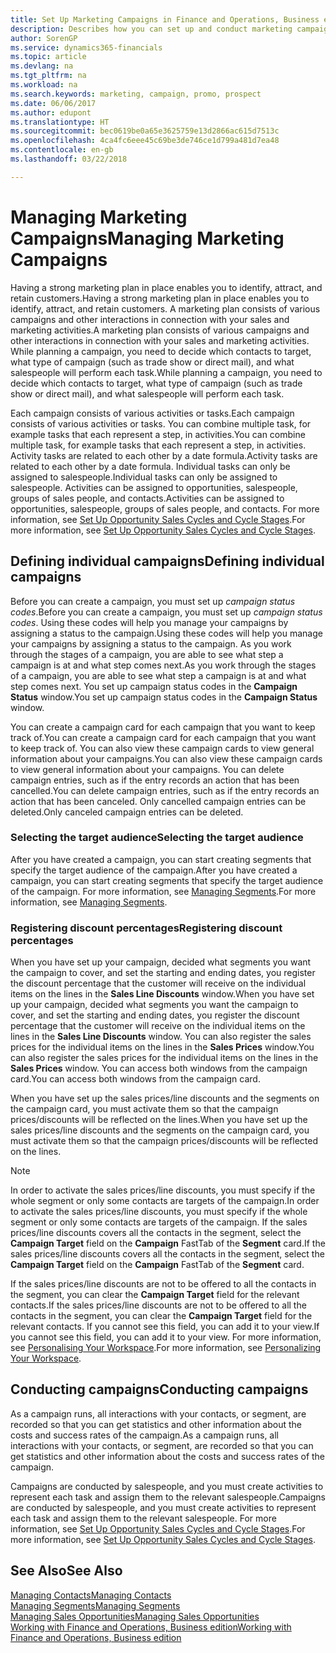 ```yaml
---
title: Set Up Marketing Campaigns in Finance and Operations, Business edition| Microsoft Docs
description: Describes how you can set up and conduct marketing campaigns in Finance and Operations, Business edition to help you identify and attract prospects and retain customers.
author: SorenGP
ms.service: dynamics365-financials
ms.topic: article
ms.devlang: na
ms.tgt_pltfrm: na
ms.workload: na
ms.search.keywords: marketing, campaign, promo, prospect
ms.date: 06/06/2017
ms.author: edupont
ms.translationtype: HT
ms.sourcegitcommit: bec0619be0a65e3625759e13d2866ac615d7513c
ms.openlocfilehash: 4ca4fc6eee45c69be3de746ce1d799a481d7ea48
ms.contentlocale: en-gb
ms.lasthandoff: 03/22/2018

---
```

# <a name="managing-marketing-campaigns"></a><span data-ttu-id="83c51-103">Managing Marketing Campaigns</span><span class="sxs-lookup"><span data-stu-id="83c51-103">Managing Marketing Campaigns</span></span>
<span data-ttu-id="83c51-104">Having a strong marketing plan in place enables you to identify, attract, and retain customers.</span><span class="sxs-lookup"><span data-stu-id="83c51-104">Having a strong marketing plan in place enables you to identify, attract, and retain customers.</span></span> <span data-ttu-id="83c51-105">A marketing plan consists of various campaigns and other interactions in connection with your sales and marketing activities.</span><span class="sxs-lookup"><span data-stu-id="83c51-105">A marketing plan consists of various campaigns and other interactions in connection with your sales and marketing activities.</span></span> <span data-ttu-id="83c51-106">While planning a campaign, you need to decide which contacts to target, what type of campaign (such as trade show or direct mail), and what salespeople will perform each task.</span><span class="sxs-lookup"><span data-stu-id="83c51-106">While planning a campaign, you need to decide which contacts to target, what type of campaign (such as trade show or direct mail), and what salespeople will perform each task.</span></span>

<span data-ttu-id="83c51-107">Each campaign consists of various activities or tasks.</span><span class="sxs-lookup"><span data-stu-id="83c51-107">Each campaign consists of various activities or tasks.</span></span> <span data-ttu-id="83c51-108">You can combine multiple task, for example tasks that each represent a step, in activities.</span><span class="sxs-lookup"><span data-stu-id="83c51-108">You can combine multiple task, for example tasks that each represent a step, in activities.</span></span> <span data-ttu-id="83c51-109">Activity tasks are related to each other by a date formula.</span><span class="sxs-lookup"><span data-stu-id="83c51-109">Activity tasks are related to each other by a date formula.</span></span> <span data-ttu-id="83c51-110">Individual tasks can only be assigned to salespeople.</span><span class="sxs-lookup"><span data-stu-id="83c51-110">Individual tasks can only be assigned to salespeople.</span></span> <span data-ttu-id="83c51-111">Activities can be assigned to opportunities, salespeople, groups of sales people, and contacts.</span><span class="sxs-lookup"><span data-stu-id="83c51-111">Activities can be assigned to opportunities, salespeople, groups of sales people, and contacts.</span></span> <span data-ttu-id="83c51-112">For more information, see [Set Up Opportunity Sales Cycles and Cycle Stages](marketing-how-setup-opportunity-sales-cycles-stages.md).</span><span class="sxs-lookup"><span data-stu-id="83c51-112">For more information, see [Set Up Opportunity Sales Cycles and Cycle Stages](marketing-how-setup-opportunity-sales-cycles-stages.md).</span></span>

## <a name="defining-individual-campaigns"></a><span data-ttu-id="83c51-113">Defining individual campaigns</span><span class="sxs-lookup"><span data-stu-id="83c51-113">Defining individual campaigns</span></span>
<span data-ttu-id="83c51-114">Before you can create a campaign, you must set up *campaign status codes*.</span><span class="sxs-lookup"><span data-stu-id="83c51-114">Before you can create a campaign, you must set up *campaign status codes*.</span></span> <span data-ttu-id="83c51-115">Using these codes will help you manage your campaigns by assigning a status to the campaign.</span><span class="sxs-lookup"><span data-stu-id="83c51-115">Using these codes will help you manage your campaigns by assigning a status to the campaign.</span></span> <span data-ttu-id="83c51-116">As you work through the stages of a campaign, you are able to see what step a campaign is at and what step comes next.</span><span class="sxs-lookup"><span data-stu-id="83c51-116">As you work through the stages of a campaign, you are able to see what step a campaign is at and what step comes next.</span></span> <span data-ttu-id="83c51-117">You set up campaign status codes in the **Campaign Status** window.</span><span class="sxs-lookup"><span data-stu-id="83c51-117">You set up campaign status codes in the **Campaign Status** window.</span></span>

<span data-ttu-id="83c51-118">You can create a campaign card for each campaign that you want to keep track of.</span><span class="sxs-lookup"><span data-stu-id="83c51-118">You can create a campaign card for each campaign that you want to keep track of.</span></span> <span data-ttu-id="83c51-119">You can also view these campaign cards to view general information about your campaigns.</span><span class="sxs-lookup"><span data-stu-id="83c51-119">You can also view these campaign cards to view general information about your campaigns.</span></span>
<span data-ttu-id="83c51-120">You can delete campaign entries, such as if the entry records an action that has been cancelled.</span><span class="sxs-lookup"><span data-stu-id="83c51-120">You can delete campaign entries, such as if the entry records an action that has been canceled.</span></span> <span data-ttu-id="83c51-121">Only cancelled campaign entries can be deleted.</span><span class="sxs-lookup"><span data-stu-id="83c51-121">Only canceled campaign entries can be deleted.</span></span>

### <a name="selecting-the-target-audience"></a><span data-ttu-id="83c51-122">Selecting the target audience</span><span class="sxs-lookup"><span data-stu-id="83c51-122">Selecting the target audience</span></span>
<span data-ttu-id="83c51-123">After you have created a campaign, you can start creating segments that specify the target audience of the campaign.</span><span class="sxs-lookup"><span data-stu-id="83c51-123">After you have created a campaign, you can start creating segments that specify the target audience of the campaign.</span></span> <span data-ttu-id="83c51-124">For more information, see [Managing Segments](marketing-segments.md).</span><span class="sxs-lookup"><span data-stu-id="83c51-124">For more information, see [Managing Segments](marketing-segments.md).</span></span>

### <a name="registering-discount-percentages"></a><span data-ttu-id="83c51-125">Registering discount percentages</span><span class="sxs-lookup"><span data-stu-id="83c51-125">Registering discount percentages</span></span>
<span data-ttu-id="83c51-126">When you have set up your campaign, decided what segments you want the campaign to cover, and set the starting and ending dates, you register the discount percentage that the customer will receive on the individual items on the lines in the **Sales Line Discounts** window.</span><span class="sxs-lookup"><span data-stu-id="83c51-126">When you have set up your campaign, decided what segments you want the campaign to cover, and set the starting and ending dates, you register the discount percentage that the customer will receive on the individual items on the lines in the **Sales Line Discounts** window.</span></span> <span data-ttu-id="83c51-127">You can also register the sales prices for the individual items on the lines in the **Sales Prices** window.</span><span class="sxs-lookup"><span data-stu-id="83c51-127">You can also register the sales prices for the individual items on the lines in the **Sales Prices** window.</span></span> <span data-ttu-id="83c51-128">You can access both windows from the campaign card.</span><span class="sxs-lookup"><span data-stu-id="83c51-128">You can access both windows from the campaign card.</span></span>

 <span data-ttu-id="83c51-129">When you have set up the sales prices/line discounts and the segments on the campaign card, you must activate them so that the campaign prices/discounts will be reflected on the lines.</span><span class="sxs-lookup"><span data-stu-id="83c51-129">When you have set up the sales prices/line discounts and the segments on the campaign card, you must activate them so that the campaign prices/discounts will be reflected on the lines.</span></span>

> [!NOTE]  
>   <span data-ttu-id="83c51-130">In order to activate the sales prices/line discounts, you must specify if the whole segment or only some contacts are targets of the campaign.</span><span class="sxs-lookup"><span data-stu-id="83c51-130">In order to activate the sales prices/line discounts, you must specify if the whole segment or only some contacts are targets of the campaign.</span></span> <span data-ttu-id="83c51-131">If the sales prices/line discounts covers all the contacts in the segment, select the **Campaign Target** field on the **Campaign** FastTab of the **Segment** card.</span><span class="sxs-lookup"><span data-stu-id="83c51-131">If the sales prices/line discounts covers all the contacts in the segment, select the **Campaign Target** field on the **Campaign** FastTab of the **Segment** card.</span></span>

<span data-ttu-id="83c51-132">If the sales prices/line discounts are not to be offered to all the contacts in the segment, you can clear the **Campaign Target** field for the relevant contacts.</span><span class="sxs-lookup"><span data-stu-id="83c51-132">If the sales prices/line discounts are not to be offered to all the contacts in the segment, you can clear the **Campaign Target** field for the relevant contacts.</span></span> <span data-ttu-id="83c51-133">If you cannot see this field, you can add it to your view.</span><span class="sxs-lookup"><span data-stu-id="83c51-133">If you cannot see this field, you can add it to your view.</span></span> <span data-ttu-id="83c51-134">For more information, see [Personalising Your Workspace](ui-personalization-user.md).</span><span class="sxs-lookup"><span data-stu-id="83c51-134">For more information, see [Personalizing Your Workspace](ui-personalization-user.md).</span></span>

## <a name="conducting-campaigns"></a><span data-ttu-id="83c51-135">Conducting campaigns</span><span class="sxs-lookup"><span data-stu-id="83c51-135">Conducting campaigns</span></span>
<span data-ttu-id="83c51-136">As a campaign runs, all interactions with your contacts, or segment, are recorded so that you can get statistics and other information about the costs and success rates of the campaign.</span><span class="sxs-lookup"><span data-stu-id="83c51-136">As a campaign runs, all interactions with your contacts, or segment, are recorded so that you can get statistics and other information about the costs and success rates of the campaign.</span></span>

<span data-ttu-id="83c51-137">Campaigns are conducted by salespeople, and you must create activities to represent each task and assign them to the relevant salespeople.</span><span class="sxs-lookup"><span data-stu-id="83c51-137">Campaigns are conducted by salespeople, and you must create activities to represent each task and assign them to the relevant salespeople.</span></span> <span data-ttu-id="83c51-138">For more information, see [Set Up Opportunity Sales Cycles and Cycle Stages](marketing-how-setup-opportunity-sales-cycles-stages.md).</span><span class="sxs-lookup"><span data-stu-id="83c51-138">For more information, see [Set Up Opportunity Sales Cycles and Cycle Stages](marketing-how-setup-opportunity-sales-cycles-stages.md).</span></span>

## <a name="see-also"></a><span data-ttu-id="83c51-139">See Also</span><span class="sxs-lookup"><span data-stu-id="83c51-139">See Also</span></span>
[<span data-ttu-id="83c51-140">Managing Contacts</span><span class="sxs-lookup"><span data-stu-id="83c51-140">Managing Contacts</span></span>](marketing-contacts.md)  
[<span data-ttu-id="83c51-141">Managing Segments</span><span class="sxs-lookup"><span data-stu-id="83c51-141">Managing Segments</span></span>](marketing-segments.md)  
[<span data-ttu-id="83c51-142">Managing Sales Opportunities</span><span class="sxs-lookup"><span data-stu-id="83c51-142">Managing Sales Opportunities</span></span>](marketing-manage-sales-opportunities.md)  
[<span data-ttu-id="83c51-143">Working with Finance and Operations, Business edition</span><span class="sxs-lookup"><span data-stu-id="83c51-143">Working with Finance and Operations, Business edition</span></span>](ui-work-product.md)  

